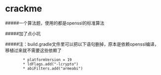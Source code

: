 # crackme

#####一个算法题，使用的都是openssl的标准算法

#####加了点小坑

#####注：build.gradle文件里可以把以下语句删掉，原本是依赖openssl编译，移植过来就不需要这些依赖了

            * platformVersion = 19
            * ldFlags.add("-lcrypto")
            * abiFilters.add("armeabi")
